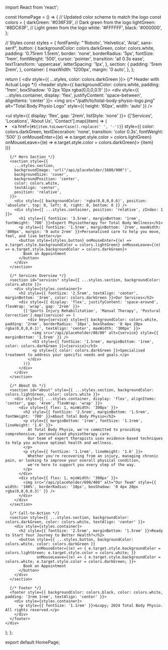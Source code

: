 import React from 'react';

const HomePage = () => {
  // Updated color scheme to match the logo
  const colors = {
    darkGreen: '#036F39',  // Dark green from the logo
    lightGreen: '#8DC63F', // Light green from the logo
    white: '#FFFFFF',
    black: '#000000',
  };

  // Styles
  const styles = {
    fontFamily: "'Roboto', 'Helvetica', 'Arial', sans-serif",
    button: {
      backgroundColor: colors.darkGreen,
      color: colors.white,
      padding: '0.75rem 1.5rem',
      border: 'none',
      borderRadius: '5px',
      fontSize: '1rem',
      fontWeight: '500',
      cursor: 'pointer',
      transition: 'all 0.3s ease',
      textTransform: 'uppercase',
      letterSpacing: '1px',
    },
    section: {
      padding: '5rem 2rem',
    },
    container: {
      maxWidth: '1200px',
      margin: '0 auto',
    },
  };

  return (
    <div style={{ ...styles, color: colors.darkGreen }}>
      {/* Header with Actual Logo */}
      <header style={{ backgroundColor: colors.white, padding: '1rem', boxShadow: '0 2px 10px rgba(0,0,0,0.1)' }}>
        <div style={{ ...styles.container, display: 'flex', justifyContent: 'space-between', alignItems: 'center' }}>
          <img 
            src="/path/to/total-body-physio-logo.png" 
            alt="Total Body Physio Logo" 
            style={{ height: '60px', width: 'auto' }} 
          />
          <nav>
            <ul style={{ display: 'flex', gap: '2rem', listStyle: 'none' }}>
              {['Services', 'Locations', 'About Us', 'Contact'].map((item) => (
                <li key={item}>
                  <a href={`#${item.toLowerCase().replace(' ', '-')}`} 
                     style={{ color: colors.darkGreen, textDecoration: 'none', transition: 'color 0.3s', fontWeight: '500' }}
                     onMouseEnter={(e) => e.target.style.color = colors.lightGreen}
                     onMouseLeave={(e) => e.target.style.color = colors.darkGreen}>
                    {item}
                  </a>
                </li>
              ))}
            </ul>
          </nav>
        </div>
      </header>

      {/* Hero Section */}
      <section style={{ 
        ...styles.section, 
        backgroundImage: 'url("/api/placeholder/1600/900")', 
        backgroundSize: 'cover',
        backgroundPosition: 'center',
        color: colors.white,
        textAlign: 'center',
        position: 'relative',
      }}>
        <div style={{ backgroundColor: 'rgba(0,0,0,0.6)', position: 'absolute', top: 0, left: 0, right: 0, bottom: 0 }} />
        <div style={{ ...styles.container, position: 'relative', zIndex: 1 }}>
          <h1 style={{ fontSize: '3.5rem', marginBottom: '1rem', fontWeight: '700' }}>Expert Physiotherapy for Total Body Wellness</h1>
          <p style={{ fontSize: '1.5rem', marginBottom: '2rem', maxWidth: '800px', margin: '0 auto 2rem' }}>Personalised care to help you move, feel, and live better</p>
          <button style={styles.button} onMouseEnter={(e) => e.target.style.backgroundColor = colors.lightGreen} onMouseLeave={(e) => e.target.style.backgroundColor = colors.darkGreen}>
            Book an Appointment
          </button>
        </div>
      </section>

      {/* Services Overview */}
      <section id="services" style={{ ...styles.section, backgroundColor: colors.white }}>
        <div style={styles.container}>
          <h2 style={{ fontSize: '2.5rem', textAlign: 'center', marginBottom: '3rem', color: colors.darkGreen }}>Our Services</h2>
          <div style={{ display: 'flex', justifyContent: 'space-around', flexWrap: 'wrap', gap: '2rem' }}>
            {['Sports Injury Rehabilitation', 'Manual Therapy', 'Postural Correction'].map((service) => (
              <div key={service} style={{ backgroundColor: colors.white, padding: '2rem', borderRadius: '10px', boxShadow: '0 4px 20px rgba(0,0,0,0.1)', textAlign: 'center', maxWidth: '300px' }}>
                <img src="/api/placeholder/80/80" alt={service} style={{ marginBottom: '1.5rem' }} />
                <h3 style={{ fontSize: '1.5rem', marginBottom: '1rem', color: colors.darkGreen }}>{service}</h3>
                <p style={{ color: colors.darkGreen }}>Specialised treatment to address your specific needs and goals.</p>
              </div>
            ))}
          </div>
        </div>
      </section>

      {/* About Us */}
      <section id="about" style={{ ...styles.section, backgroundColor: colors.lightGreen, color: colors.white }}>
        <div style={{ ...styles.container, display: 'flex', alignItems: 'center', gap: '4rem', flexWrap: 'wrap' }}>
          <div style={{ flex: 1, minWidth: '300px' }}>
            <h2 style={{ fontSize: '2.5rem', marginBottom: '1.5rem', fontWeight: '700' }}>About Total Body Physio</h2>
            <p style={{ marginBottom: '1rem', fontSize: '1.1rem', lineHeight: '1.6' }}>
              At Total Body Physio, we're committed to providing comprehensive, personalised physiotherapy care. 
              Our team of expert therapists uses evidence-based techniques to help you achieve optimal health and wellness.
            </p>
            <p style={{ fontSize: '1.1rem', lineHeight: '1.6' }}>
              Whether you're recovering from an injury, managing chronic pain, or looking to improve your overall physical condition, 
              we're here to support you every step of the way.
            </p>
          </div>
          <div style={{ flex: 1, minWidth: '300px' }}>
            <img src="/api/placeholder/600/400" alt="Our Team" style={{ width: '100%', borderRadius: '10px', boxShadow: '0 4px 20px rgba(0,0,0,0.3)' }} />
          </div>
        </div>
      </section>

      {/* Call-to-Action */}
      <section style={{ ...styles.section, backgroundColor: colors.darkGreen, color: colors.white, textAlign: 'center' }}>
        <div style={styles.container}>
          <h2 style={{ fontSize: '2.5rem', marginBottom: '1.5rem' }}>Ready to Start Your Journey to Better Health?</h2>
          <button style={{ ...styles.button, backgroundColor: colors.white, color: colors.darkGreen }} 
                  onMouseEnter={(e) => { e.target.style.backgroundColor = colors.lightGreen; e.target.style.color = colors.white; }}
                  onMouseLeave={(e) => { e.target.style.backgroundColor = colors.white; e.target.style.color = colors.darkGreen; }}>
            Book an Appointment
          </button>
        </div>
      </section>

      {/* Footer */}
      <footer style={{ backgroundColor: colors.black, color: colors.white, padding: '3rem 1rem', textAlign: 'center' }}>
        <div style={styles.container}>
          <p style={{ fontSize: '1.1rem' }}>&copy; 2024 Total Body Physio. All rights reserved.</p>
        </div>
      </footer>
    </div>
  );
};

export default HomePage;
